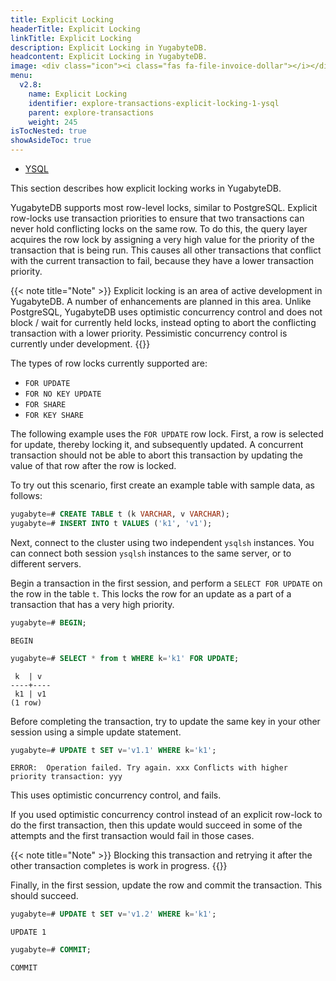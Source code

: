 ```yaml
---
title: Explicit Locking
headerTitle: Explicit Locking
linkTitle: Explicit Locking
description: Explicit Locking in YugabyteDB.
headcontent: Explicit Locking in YugabyteDB.
image: <div class="icon"><i class="fas fa-file-invoice-dollar"></i></div>
menu:
  v2.8:
    name: Explicit Locking
    identifier: explore-transactions-explicit-locking-1-ysql
    parent: explore-transactions
    weight: 245
isTocNested: true
showAsideToc: true
---
```


<ul class="nav nav-tabs-alt nav-tabs-yb">

  <li >
    <a href="/preview/explore/multi-region-deployments/synchronous-replication-ysql/" class="nav-link active">
      <i class="icon-postgres" aria-hidden="true"></i>
      YSQL
    </a>
  </li>

</ul>

This section describes how explicit locking works in YugabyteDB.

YugabyteDB supports most row-level locks, similar to PostgreSQL. Explicit row-locks use transaction priorities to ensure that two transactions can never hold conflicting locks on the same row. To do this, the query layer acquires the row lock by assigning a very high value for the priority of the transaction that is being run. This causes all other transactions that conflict with the current transaction to fail, because they have a lower transaction priority.

{{< note title="Note" >}}
Explicit locking is an area of active development in YugabyteDB. A number of enhancements are planned in this area. Unlike PostgreSQL, YugabyteDB uses optimistic concurrency control and does not block / wait for currently held locks, instead opting to abort the conflicting transaction with a lower priority. Pessimistic concurrency control is currently under development.
{{</note >}}

The types of row locks currently supported are:

* `FOR UPDATE`
* `FOR NO KEY UPDATE`
* `FOR SHARE`
* `FOR KEY SHARE`

The following example uses the `FOR UPDATE` row lock. First, a row is selected for update, thereby locking it, and subsequently updated. A concurrent transaction should not be able to abort this transaction by updating the value of that row after the row is locked.

To try out this scenario, first create an example table with sample data, as follows:

```sql
yugabyte=# CREATE TABLE t (k VARCHAR, v VARCHAR);
yugabyte=# INSERT INTO t VALUES ('k1', 'v1');
```

Next, connect to the cluster using two independent `ysqlsh` instances. You can connect both session `ysqlsh` instances to the same server, or to different servers.

Begin a transaction in the first session, and perform a `SELECT FOR UPDATE` on the row in the table `t`. This locks the row for an update as a part of a transaction that has a very high priority.

```sql
yugabyte=# BEGIN;
```

```output
BEGIN
```

```sql
yugabyte=# SELECT * from t WHERE k='k1' FOR UPDATE;
```

```output
 k  | v
----+----
 k1 | v1
(1 row)
```

Before completing the transaction, try to update the same key in your other session using a simple update statement.

```sql
yugabyte=# UPDATE t SET v='v1.1' WHERE k='k1';
```

```output
ERROR:  Operation failed. Try again. xxx Conflicts with higher priority transaction: yyy
```

This uses optimistic concurrency control, and fails.

If you used optimistic concurrency control instead of an explicit row-lock to do the first transaction, then this update would succeed in some of the attempts and the first transaction would fail in those cases.

{{< note title="Note" >}}
Blocking this transaction and retrying it after the other transaction completes is work in progress.
{{</note >}}

Finally, in the first session, update the row and commit the transaction. This should succeed.

```sql
yugabyte=# UPDATE t SET v='v1.2' WHERE k='k1';
```

```output
UPDATE 1
```

```sql
yugabyte=# COMMIT;
```

```output
COMMIT
```
